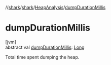 //[shark](../../../index.md)/[shark](../index.md)/[HeapAnalysis](index.md)/[dumpDurationMillis](dump-duration-millis.md)

# dumpDurationMillis

[jvm]\
abstract val [dumpDurationMillis](dump-duration-millis.md): [Long](https://kotlinlang.org/api/latest/jvm/stdlib/kotlin/-long/index.html)

Total time spent dumping the heap.
